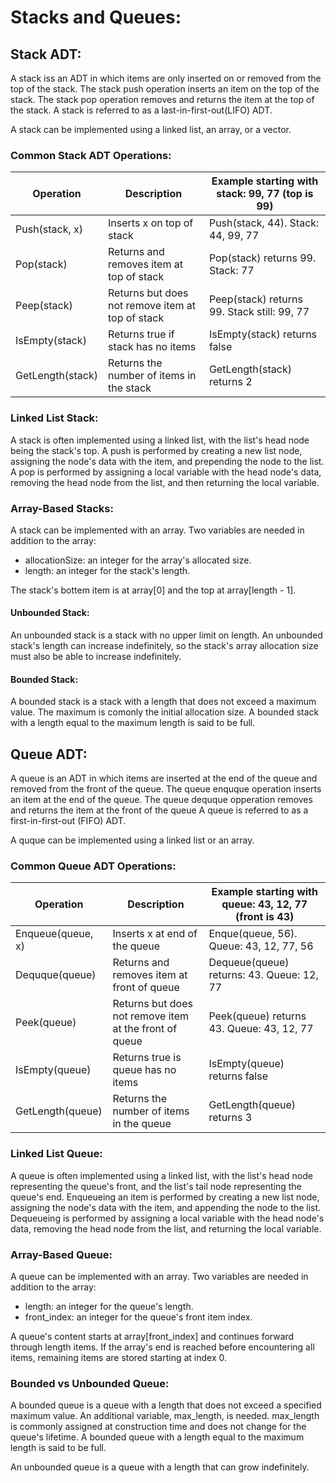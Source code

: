 # Stacks and Queues:

## Stack ADT:
A stack iss an ADT in which items are only inserted on or removed from the top of the stack.
The stack push operation inserts an item on the top of the stack.
The stack pop operation removes and returns the item at the top of the stack.
A stack is referred to as a last-in-first-out(LIFO) ADT.

A stack can be implemented using a linked list, an array, or a vector.

### Common Stack ADT Operations:
|Operation       |Description                                     |Example starting with stack: 99, 77 (top is 99)|
|----------------|------------------------------------------------|-----------------------------------------------|
|Push(stack, x)  |Inserts x on top of stack                       |Push(stack, 44). Stack: 44, 99, 77             |
|Pop(stack)      |Returns and removes item at top of stack        |Pop(stack) returns 99. Stack: 77               |
|Peep(stack)     |Returns but does not remove item at top of stack|Peep(stack) returns 99. Stack still: 99, 77    |
|IsEmpty(stack)  |Returns true if stack has no items              |IsEmpty(stack) returns false                   |
|GetLength(stack)|Returns the number of items in the stack        |GetLength(stack) returns 2                     |

### Linked List Stack:
A stack is often implemented using a linked list, with the list's head node being the stack's top.
A push is performed by creating a new list node, assigning the node's data with the item, and prepending the node to the list.
A pop is performed by assigning a local variable with the head node's data, removing the head node from the list, and then returning the local variable.

### Array-Based Stacks:
A stack can be implemented with an array.
Two variables are needed in addition to the array:
- allocationSize: an integer for the array's allocated size.
- length: an integer for the stack's length.

The stack's bottem item is at array[0] and the top at array[length - 1].

#### Unbounded Stack:
An unbounded stack is a stack with no upper limit on length.
An unbounded stack's length can increase indefinitely, so the stack's array allocation size must also be able to increase indefinitely.

#### Bounded Stack:
A bounded stack is a stack with a length that does not exceed a maximum value.
The maximum is comonly the initial allocation size.
A bounded stack with a length equal to the maximum length is said to be full.

## Queue ADT:
A queue is an ADT in which items are inserted at the end of the queue and removed from the front of the queue.
The queue enquque operation inserts an item at the end of the queue.
The queue dequque opperation removes and returns the item at the front of the queue
A queue is referred to as a first-in-first-out (FIFO) ADT.

A quque can be implemented using a linked list or an array.

### Common Queue ADT Operations:
|Operation        |Description                                           |Example starting with queue: 43, 12, 77 (front is 43)|
|-----------------|------------------------------------------------------|-----------------------------------------------------|
|Enqueue(queue, x)|Inserts x at end of the queue                         |Enque(queue, 56). Queue: 43, 12, 77, 56              |
|Dequque(queue)   |Returns and removes item at front of queue            |Dequeue(queue) returns: 43. Queue: 12, 77            |
|Peek(queue)      |Returns but does not remove item at the front of queue|Peek(queue) returns 43. Queue: 43, 12, 77            |
|IsEmpty(queue)   |Returns true is queue has no items                    |IsEmpty(queue) returns false                         |
|GetLength(queue) |Returns the number of items in the queue              |GetLength(queue) returns 3                           |

### Linked List Queue:
A queue is often implemented using a linked list, with the list's head node representing the queue's front, and the list's tail node representing the queue's end.
Enqueueing an item is performed by creating a new list node, assigning the node's data with the item, and appending the node to the list.
Dequeueing is performed by assigning a local variable with the head node's data, removing the head node from the list, and returning the local variable.

### Array-Based Queue:
A queue can be implemented with an array.
Two variables are needed in addition to the array:
- length: an integer for the queue's length.
- front_index: an integer for the queue's front item index.

A queue's content starts at array[front_index] and continues forward through length items.
If the array's end is reached before encountering all items, remaining items are stored starting at index 0.

### Bounded vs Unbounded Queue:
A bounded queue is a queue with a length that does not exceed a specified maximum value.
An additional variable, max_length, is needed.
max_length is commonly assigned at construction time and does not change for the queue's lifetime.
A bounded queue with a length equal to the maximum length is said to be full.

An unbounded queue is a queue with a length that can grow indefinitely.
